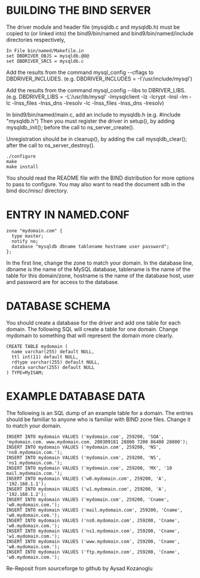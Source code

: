 BUILDING THE BIND SERVER
========================

The driver module and header file (mysqldb.c and mysqldb.h) must be copied to (or linked into) the bind9/bin/named and bind9/bin/named/include directories respectively, 
```
In File bin/named/Makefile.in
set DBDRIVER_OBJS = mysqldb.@O@
set DBDRIVER_SRCS = mysqldb.c
```
Add the results from the command mysql_config --cflags to DBDRIVER_INCLUDES.
(e.g. DBDRIVER_INCLUDES = -I'/usr/include/mysql')

Add the results from the command mysql_config --libs to DBRIVER_LIBS.
(e.g. DBDRIVER_LIBS = -L'/usr/lib/mysql' -lmysqlclient -lz -lcrypt -lnsl -lm -lc -lnss_files -lnss_dns -lresolv -lc -lnss_files -lnss_dns -lresolv)

In bind9/bin/named/main.c, add an include to mysqldb.h (e.g. #include "mysqldb.h") Then you must register the driver in setup(), by adding mysqldb_init(); before the call to ns_server_create().

Unregistration should be in cleanup(), by adding the call mysqldb_clear(); after the call to ns_server_destroy().
```
./configure
make
make install
```
You should read the README file with the BIND distribution for more options to pass to configure. You may also want to read the document sdb in the bind doc/misc/ directory.

ENTRY IN NAMED.CONF
===================
```
zone "mydomain.com" {
  type master;
  notify no;
  database "mysqldb dbname tablename hostname user password";
};
```
In the first line, change the zone to match your domain. In the database line, dbname is the name of the MySQL database, tablename is the name of the table for this domain/zone, hostname is the name of the database host, user and password are for access to the database.

DATABASE SCHEMA
===============

You should create a database for the driver and add one table for each domain. The following SQL will create a table for one domain. Change mydomain to something that will represent the domain more clearly.
```
CREATE TABLE mydomain (
  name varchar(255) default NULL,
  ttl int(11) default NULL,
  rdtype varchar(255) default NULL,
  rdata varchar(255) default NULL
) TYPE=MyISAM;
```
EXAMPLE DATABASE DATA
=====================

The following is an SQL dump of an example table for a domain. The entries should be familiar to anyone who is familiar with BIND zone files. Change it to match your domain.
```
INSERT INTO mydomain VALUES ('mydomain.com', 259200, 'SOA', 'mydomain.com. www.mydomain.com. 200309181 28800 7200 86400 28800');
INSERT INTO mydomain VALUES ('mydomain.com', 259200, 'NS', 'ns0.mydomain.com.');
INSERT INTO mydomain VALUES ('mydomain.com', 259200, 'NS', 'ns1.mydomain.com.');
INSERT INTO mydomain VALUES ('mydomain.com', 259200, 'MX', '10 mail.mydomain.com.');
INSERT INTO mydomain VALUES ('w0.mydomain.com', 259200, 'A', '192.168.1.1');
INSERT INTO mydomain VALUES ('w1.mydomain.com', 259200, 'A', '192.168.1.2');
INSERT INTO mydomain VALUES ('mydomain.com', 259200, 'Cname', 'w0.mydomain.com.');
INSERT INTO mydomain VALUES ('mail.mydomain.com', 259200, 'Cname', 'w0.mydomain.com.');
INSERT INTO mydomain VALUES ('ns0.mydomain.com', 259200, 'Cname', 'w0.mydomain.com.');
INSERT INTO mydomain VALUES ('ns1.mydomain.com', 259200, 'Cname', 'w1.mydomain.com.');
INSERT INTO mydomain VALUES ('www.mydomain.com', 259200, 'Cname', 'w0.mydomain.com.');
INSERT INTO mydomain VALUES ('ftp.mydomain.com', 259200, 'Cname', 'w0.mydomain.com.');
```

Re-Reposit from sourceforge to github by Aysad Kozanoglu 
